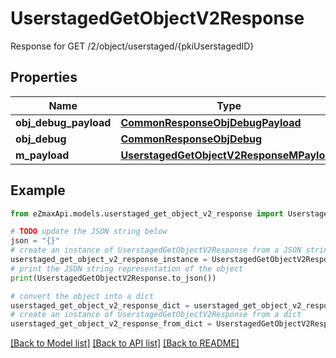 # UserstagedGetObjectV2Response

Response for GET /2/object/userstaged/{pkiUserstagedID}

## Properties

Name | Type | Description | Notes
------------ | ------------- | ------------- | -------------
**obj_debug_payload** | [**CommonResponseObjDebugPayload**](CommonResponseObjDebugPayload.md) |  | 
**obj_debug** | [**CommonResponseObjDebug**](CommonResponseObjDebug.md) |  | [optional] 
**m_payload** | [**UserstagedGetObjectV2ResponseMPayload**](UserstagedGetObjectV2ResponseMPayload.md) |  | 

## Example

```python
from eZmaxApi.models.userstaged_get_object_v2_response import UserstagedGetObjectV2Response

# TODO update the JSON string below
json = "{}"
# create an instance of UserstagedGetObjectV2Response from a JSON string
userstaged_get_object_v2_response_instance = UserstagedGetObjectV2Response.from_json(json)
# print the JSON string representation of the object
print(UserstagedGetObjectV2Response.to_json())

# convert the object into a dict
userstaged_get_object_v2_response_dict = userstaged_get_object_v2_response_instance.to_dict()
# create an instance of UserstagedGetObjectV2Response from a dict
userstaged_get_object_v2_response_from_dict = UserstagedGetObjectV2Response.from_dict(userstaged_get_object_v2_response_dict)
```
[[Back to Model list]](../README.md#documentation-for-models) [[Back to API list]](../README.md#documentation-for-api-endpoints) [[Back to README]](../README.md)


